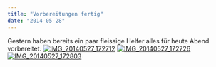 ```yaml
---
title: "Vorbereitungen fertig"
date: "2014-05-28"
---
```


Gestern haben bereits ein paar fleissige Helfer alles für heute Abend vorbereitet. [![IMG_20140527_172712](https://hackzogtum-coburg.de/wp-content/uploads/2014/05/IMG_20140527_172712-300x225.jpg)](https://hackzogtum-coburg.de/wp-content/uploads/2014/05/IMG_20140527_172712.jpg) [![IMG_20140527_172726](https://hackzogtum-coburg.de/wp-content/uploads/2014/05/IMG_20140527_172726-300x225.jpg)](https://hackzogtum-coburg.de/wp-content/uploads/2014/05/IMG_20140527_172726.jpg) [![IMG_20140527_172803](https://hackzogtum-coburg.de/wp-content/uploads/2014/05/IMG_20140527_172803-225x300.jpg)](https://hackzogtum-coburg.de/wp-content/uploads/2014/05/IMG_20140527_172803.jpg)
